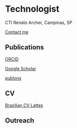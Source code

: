 <!-- <img src="Edit.jpg" width=200 align=right>--> 

Technologist
===================================

CTI Renato Archer, Campinas, SP 

[Contact me](mailto:flopes@cti.gov.br)

Publications
------------

[ORCID](https://orcid.org/0000-0002-4172-6532)

[Google Scholar](https://scholar.google.com.br/citations?user=evZyM50AAAAJ&hl=pt-BR)

[publons](https://www.webofscience.com/wos/author/record/AEH-9706-2022)

<!-- For public engagement and random things follow me on [Twitter](https://twitter.com/rilogando)--> 

CV
--

[Brazilian CV Lattes](http://lattes.cnpq.br/7457262793925196)

Outreach
--------

<!--[Interviews and Public seminars](slides.html)--> 
